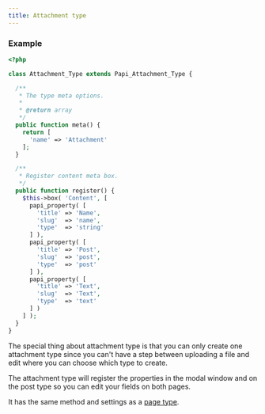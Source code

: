 ```yaml
---
title: Attachment type
---
```


### Example

```php
<?php

class Attachment_Type extends Papi_Attachment_Type {

  /**
   * The type meta options.
   *
   * @return array
   */
  public function meta() {
    return [
      'name' => 'Attachment'
    ];
  }

  /**
   * Register content meta box.
   */
  public function register() {
    $this->box( 'Content', [
      papi_property( [
        'title' => 'Name',
        'slug'  => 'name',
        'type'  => 'string'
      ] ),
      papi_property( [
        'title' => 'Post',
        'slug'  => 'post',
        'type'  => 'post'
      ] ),
      papi_property( [
        'title' => 'Text',
        'slug'  => 'Text',
        'type'  => 'text'
      ] )
    ] );
  }
}
```

The special thing about attachment type is that you can only create one attachment type since you can't have a step between uploading a file and edit where you can choose which type to create.

The attachment type will register the properties in the modal window and on the post type so you can edit your fields on both pages.

It has the same method and settings as a [page type](/docs/types/page.html).
